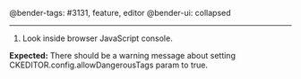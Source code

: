 @bender-tags: #3131, feature, editor
@bender-ui: collapsed

----

1. Look inside browser JavaScript console.

**Expected:** There should be a warning message about setting CKEDITOR.config.allowDangerousTags param to true.
